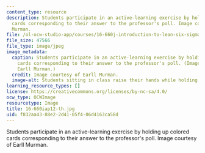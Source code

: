 ```yaml
---
content_type: resource
description: Students participate in an active-learning exercise by holding up colored
  cards corresponding to their answer to the professor's poll. Image courtesy of Earll
  Murman.
file: /ol-ocw-studio-app/courses/16-660j-introduction-to-lean-six-sigma-methods-january-iap-2012/f832aa4388e22d4105f406d4163ca58d_16-660iap12-th.jpg
file_size: 47566
file_type: image/jpeg
image_metadata:
  caption: Students participate in an active-learning exercise by holding up colored
    cards corresponding to their answer to the professor's poll. (Image courtesy of
    Earll Murman.)
  credit: Image courtesy of Earll Murman.
  image-alt: Students sitting in class raise their hands while holding green notecards.
learning_resource_types: []
license: https://creativecommons.org/licenses/by-nc-sa/4.0/
ocw_type: OCWImage
resourcetype: Image
title: 16-660iap12-th.jpg
uid: f832aa43-88e2-2d41-05f4-06d4163ca58d
---
```

Students participate in an active-learning exercise by holding up colored cards corresponding to their answer to the professor's poll. Image courtesy of Earll Murman.